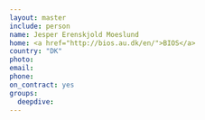 ```yaml
---
layout: master
include: person
name: Jesper Erenskjold Moeslund
home: <a href="http://bios.au.dk/en/">BIOS</a>
country: "DK"
photo:
email:
phone:
on_contract: yes
groups:
  deepdive:
---
```

